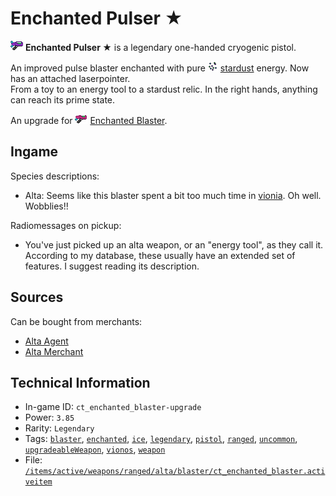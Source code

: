 # Enchanted Pulser ★

<img src="https://raw.githubusercontent.com/Ceterai/Enternia/main/items/active/weapons/ranged/alta/blaster/ct_enchanted_blaster_2.png" alt="Enchanted Pulser ★ icon" loading="lazy" height=16px width="auto" /> **Enchanted Pulser ★** is a legendary one-handed cryogenic pistol.

An improved pulse blaster enchanted with pure <img src="https://raw.githubusercontent.com/Ceterai/Enternia/main/items/generic/crafting/ct_stardust.png" alt="Stardust icon" loading="lazy" height=16px width="auto" /> [stardust](https://ceterai.github.io/MyEnternia/Wiki/Stardust) energy.
Now has an attached laserpointer.  
From a toy to an energy tool to a stardust relic. In the right hands, anything can reach its prime state.

An upgrade for <img src="https://raw.githubusercontent.com/Ceterai/Enternia/main/items/active/weapons/ranged/alta/blaster/ct_enchanted_blaster.png" alt="Enchanted Blaster icon" loading="lazy" height=16px width="auto" /> [Enchanted Blaster](https://ceterai.github.io/MyEnternia/Wiki/EnchantedBlaster).

## Ingame

Species descriptions:

- Alta: Seems like this blaster spent a bit too much time in [vionia](https://ceterai.github.io/MyEnternia/Wiki/vionia). Oh well. Wobblies!!

Radiomessages on pickup:

- You've just picked up an alta weapon, or an "energy tool", as they call it. According to my database, these usually have an extended set of features. I suggest reading its description.

## Sources

Can be bought from merchants:

- [Alta Agent](https://ceterai.github.io/MyEnternia/Wiki/AltaAgent)
- [Alta Merchant](https://ceterai.github.io/MyEnternia/Wiki/AltaMerchant)

## Technical Information

- In-game ID: `ct_enchanted_blaster-upgrade`
- Power: `3.85`
- Rarity: `Legendary`
- Tags: [`blaster`](https://ceterai.github.io/MyEnternia/Wiki/Tags/Blaster), [`enchanted`](https://ceterai.github.io/MyEnternia/Wiki/Tags/Enchanted), [`ice`](https://ceterai.github.io/MyEnternia/Wiki/Tags/Ice), [`legendary`](https://ceterai.github.io/MyEnternia/Wiki/Tags/Legendary), [`pistol`](https://ceterai.github.io/MyEnternia/Wiki/Tags/Pistol), [`ranged`](https://ceterai.github.io/MyEnternia/Wiki/Tags/Ranged), [`uncommon`](https://ceterai.github.io/MyEnternia/Wiki/Tags/Uncommon), [`upgradeableWeapon`](https://ceterai.github.io/MyEnternia/Wiki/Tags/UpgradeableWeapon), [`vionos`](https://ceterai.github.io/MyEnternia/Wiki/Tags/Vionos), [`weapon`](https://ceterai.github.io/MyEnternia/Wiki/Tags/Weapon)
- File: [`/items/active/weapons/ranged/alta/blaster/ct_enchanted_blaster.activeitem`](https://github.com/Ceterai/Enternia/blob/main/items/active/weapons/ranged/alta/blaster/ct_enchanted_blaster.activeitem)
